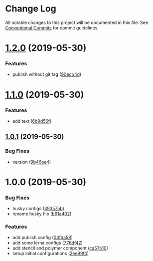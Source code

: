 # Change Log

All notable changes to this project will be documented in this file.
See [Conventional Commits](https://conventionalcommits.org) for commit guidelines.

# [1.2.0](https://github.com/rafael-fecha/awesome-mono-repo-TBD/compare/v1.1.0...v1.2.0) (2019-05-30)


### Features

* publish without git tag ([90ecb4d](https://github.com/rafael-fecha/awesome-mono-repo-TBD/commit/90ecb4d))





# [1.1.0](https://github.com/rafael-fecha/awesome-mono-repo-TBD/compare/v1.0.1...v1.1.0) (2019-05-30)


### Features

* add text ([6b9d56f](https://github.com/rafael-fecha/awesome-mono-repo-TBD/commit/6b9d56f))





## [1.0.1](https://github.com/rafael-fecha/awesome-mono-repo-TBD/compare/v1.0.0...v1.0.1) (2019-05-30)


### Bug Fixes

* version ([9b46ae4](https://github.com/rafael-fecha/awesome-mono-repo-TBD/commit/9b46ae4))





# 1.0.0 (2019-05-30)


### Bug Fixes

* husky configs ([393575b](https://github.com/rafael-fecha/awesome-mono-repo-TBD/commit/393575b))
* rename husky file ([b91a402](https://github.com/rafael-fecha/awesome-mono-repo-TBD/commit/b91a402))


### Features

* add publish config ([04fda58](https://github.com/rafael-fecha/awesome-mono-repo-TBD/commit/04fda58))
* add some lerna configs ([776df42](https://github.com/rafael-fecha/awesome-mono-repo-TBD/commit/776df42))
* add stencil and polymer component ([ca57b10](https://github.com/rafael-fecha/awesome-mono-repo-TBD/commit/ca57b10))
* setup initial configurations ([2ee99f4](https://github.com/rafael-fecha/awesome-mono-repo-TBD/commit/2ee99f4))
